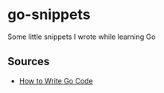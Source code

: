 # go-snippets
Some little snippets I wrote while learning Go

## Sources

- [How to Write Go Code](https://golang.org/doc/code.html)
